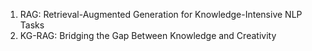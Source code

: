 1. RAG: Retrieval-Augmented Generation for Knowledge-Intensive NLP Tasks
2. KG-RAG: Bridging the Gap Between Knowledge and Creativity
